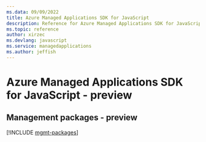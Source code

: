 ```yaml
---
ms.data: 09/09/2022
title: Azure Managed Applications SDK for JavaScript
description: Reference for Azure Managed Applications SDK for JavaScript
ms.topic: reference
author: xirzec
ms.devlang: javascript
ms.service: managedapplications
ms.author: jeffish
---
```

# Azure Managed Applications SDK for JavaScript - preview

## Management packages - preview
[!INCLUDE [mgmt-packages](managed-applications-mgmt-index.md)]